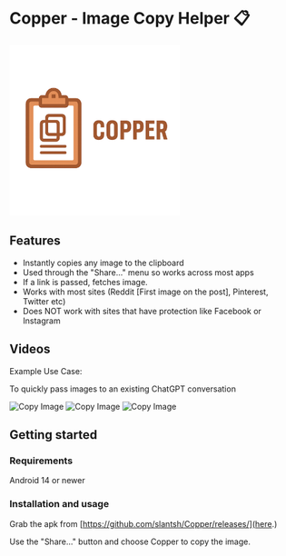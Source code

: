 # Copper - Image Copy Helper 📋
<img src="copperlogo.png" alt="Copper logo" width="300"/>

## Features
- Instantly copies any image to the clipboard
- Used through the "Share..." menu so works across most apps
- If a link is passed, fetches image.
- Works with most sites (Reddit [First image on the post], Pinterest, Twitter etc)
- Does NOT work with sites that have protection like Facebook or Instagram

## Videos

Example Use Case:

To quickly pass images to an existing ChatGPT conversation

![Copy Image](readmestuff/copyimage.gif)
![Copy Image](readmestuff/copylink1.gif)
![Copy Image](readmestuff/copylink2.gif)


## Getting started

### Requirements

Android 14 or newer

### Installation and usage

Grab the apk from [https://github.com/slantsh/Copper/releases/](here.)

Use the "Share..." button and choose Copper to copy the image.

 


